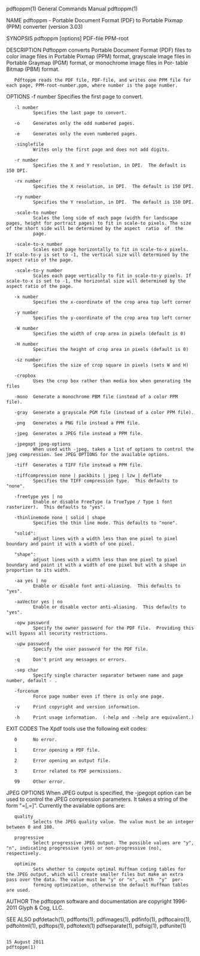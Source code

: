 pdftoppm(1)                                                                                General Commands Manual                                                                                pdftoppm(1)

NAME
       pdftoppm - Portable Document Format (PDF) to Portable Pixmap (PPM) converter (version 3.03)

SYNOPSIS
       pdftoppm [options] PDF-file PPM-root

DESCRIPTION
       Pdftoppm converts Portable Document Format (PDF) files to color image files in Portable Pixmap (PPM) format, grayscale image files in Portable Graymap (PGM) format, or monochrome image files in Por‐
       table Bitmap (PBM) format.

       Pdftoppm reads the PDF file, PDF-file, and writes one PPM file for each page, PPM-root-number.ppm, where number is the page number.

OPTIONS
       -f number
              Specifies the first page to convert.

       -l number
              Specifies the last page to convert.

       -o     Generates only the odd numbered pages.

       -e     Generates only the even numbered pages.

       -singlefile
              Writes only the first page and does not add digits.

       -r number
              Specifies the X and Y resolution, in DPI.  The default is 150 DPI.

       -rx number
              Specifies the X resolution, in DPI.  The default is 150 DPI.

       -ry number
              Specifies the Y resolution, in DPI.  The default is 150 DPI.

       -scale-to number
              Scales the long side of each page (width for landscape pages, height for portrait pages) to fit in scale-to pixels. The size of the short side will be determined by the aspect  ratio  of  the
              page.

       -scale-to-x number
              Scales each page horizontally to fit in scale-to-x pixels. If scale-to-y is set to -1, the vertical size will determined by the aspect ratio of the page.

       -scale-to-y number
              Scales each page vertically to fit in scale-to-y pixels. If scale-to-x is set to -1, the horizontal size will determined by the aspect ratio of the page.

       -x number
              Specifies the x-coordinate of the crop area top left corner

       -y number
              Specifies the y-coordinate of the crop area top left corner

       -W number
              Specifies the width of crop area in pixels (default is 0)

       -H number
              Specifies the height of crop area in pixels (default is 0)

       -sz number
              Specifies the size of crop square in pixels (sets W and H)

       -cropbox
              Uses the crop box rather than media box when generating the files

       -mono  Generate a monochrome PBM file (instead of a color PPM file).

       -gray  Generate a grayscale PGM file (instead of a color PPM file).

       -png   Generates a PNG file instead a PPM file.

       -jpeg  Generates a JPEG file instead a PPM file.

       -jpegopt jpeg-options
              When used with -jpeg, takes a list of options to control the jpeg compression. See JPEG OPTIONS for the available options.

       -tiff  Generates a TIFF file instead a PPM file.

       -tiffcompression none | packbits | jpeg | lzw | deflate
              Specifies the TIFF compression type.  This defaults to "none".

       -freetype yes | no
              Enable or disable FreeType (a TrueType / Type 1 font rasterizer).  This defaults to "yes".

       -thinlinemode none | solid | shape
              Specifies the thin line mode. This defaults to "none".

       "solid":
              adjust lines with a width less than one pixel to pixel boundary and paint it with a width of one pixel.

       "shape":
              adjust lines with a width less than one pixel to pixel boundary and paint it with a width of one pixel but with a shape in proportion to its width.

       -aa yes | no
              Enable or disable font anti-aliasing.  This defaults to "yes".

       -aaVector yes | no
              Enable or disable vector anti-aliasing.  This defaults to "yes".

       -opw password
              Specify the owner password for the PDF file.  Providing this will bypass all security restrictions.

       -upw password
              Specify the user password for the PDF file.

       -q     Don't print any messages or errors.

       -sep char
              Specify single character separator between name and page number, default - .

       -forcenum
              Force page number even if there is only one page.

       -v     Print copyright and version information.

       -h     Print usage information.  (-help and --help are equivalent.)

EXIT CODES
       The Xpdf tools use the following exit codes:

       0      No error.

       1      Error opening a PDF file.

       2      Error opening an output file.

       3      Error related to PDF permissions.

       99     Other error.

JPEG OPTIONS
       When JPEG output is specified, the -jpegopt option can be used to control the JPEG compression parameters.  It takes a string of the form "<opt>=<val>[,<opt>=<val>]". Currently the available options
       are:

       quality
              Selects the JPEG quality value. The value must be an integer between 0 and 100.

       progressive
              Select progressive JPEG output. The possible values are "y", "n", indicating progressive (yes) or non-progressive (no), respectively.

       optimize
              Sets whether to compute optimal Huffman coding tables for the JPEG output, which will create smaller files but make an extra pass over the data. The value must be "y" or "n",  with  "y"  per‐
              forming optimization, otherwise the default Huffman tables are used.

AUTHOR
       The pdftoppm software and documentation are copyright 1996-2011 Glyph & Cog, LLC.

SEE ALSO
       pdfdetach(1), pdffonts(1), pdfimages(1), pdfinfo(1), pdftocairo(1), pdftohtml(1), pdftops(1), pdftotext(1) pdfseparate(1), pdfsig(1), pdfunite(1)

                                                                                                15 August 2011                                                                                    pdftoppm(1)
